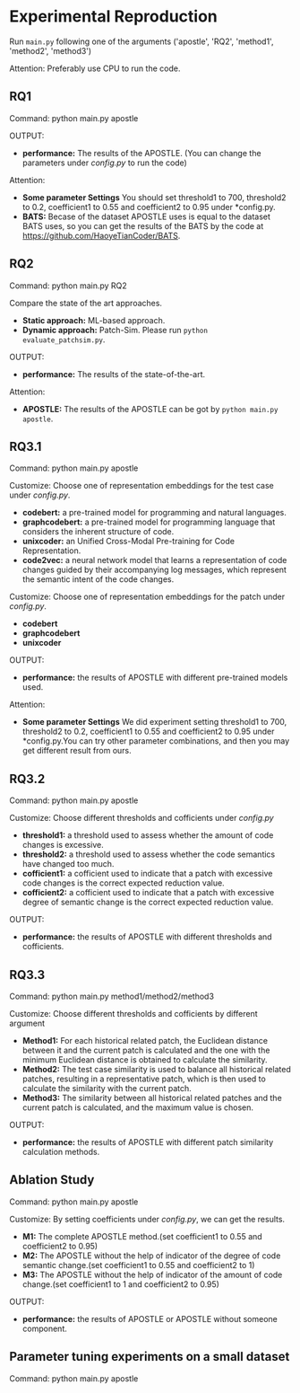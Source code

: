 # Experimental Reproduction
Run `main.py` following one of the arguments ('apostle', 'RQ2', 'method1', 'method2', 'method3')

Attention: Preferably use CPU to run the code.

## RQ1

Command:  python main.py apostle

OUTPUT: 
* **performance:** The results of the APOSTLE. (You can change the parameters under *config.py* to run the code)

Attention:
* **Some parameter Settings** You should set threshold1 to 700, threshold2 to 0.2, coefficient1 to 0.55 and coefficient2 to 0.95 under *config.py.
* **BATS:** Becase of the dataset APOSTLE uses is equal to the dataset BATS uses, so you can get the results of the BATS by the code at https://github.com/HaoyeTianCoder/BATS.

## RQ2

Command:  python main.py RQ2

Compare the state of the art approaches.

* **Static approach:** ML-based approach.
* **Dynamic approach:** Patch-Sim. Please run `python evaluate_patchsim.py`.

OUTPUT:
* **performance:** The results of the state-of-the-art.

Attention:
* **APOSTLE:** The results of the APOSTLE can be got by `python main.py apostle`.

## RQ3.1

Command:  python main.py apostle

Customize: Choose one of representation embeddings for the test case under *config.py*.

* **codebert:** a pre-trained model for programming and natural languages.
* **graphcodebert:**  a pre-trained model for programming language that considers the inherent structure of code.
* **unixcoder:** an Unified Cross-Modal Pre-training for Code Representation.
* **code2vec:**  a neural network model that learns a representation of code changes guided by their accompanying log messages, which represent the semantic intent of the code changes.

Customize: Choose one of representation embeddings for the patch under *config.py*.

* **codebert** 
* **graphcodebert** 
* **unixcoder**

OUTPUT:
* **performance:** the results of APOSTLE with different pre-trained models used.

Attention:
* **Some parameter Settings** We did experiment setting threshold1 to 700, threshold2 to 0.2, coefficient1 to 0.55 and coefficient2 to 0.95 under *config.py.You can try other parameter combinations, and then you may get different result from ours.

## RQ3.2

Command:  python main.py apostle

Customize: Choose different thresholds and cofficients under *config.py*

* **threshold1:** a threshold used to assess whether the amount of code changes is excessive.
* **threshold2:** a threshold used to assess whether the code semantics have changed too much.
* **cofficient1:** a cofficient used to indicate that a patch with excessive code changes is the correct expected reduction value.
* **cofficient2:** a cofficient used to indicate that a patch with excessive degree of semantic change is the correct expected reduction value.

OUTPUT:
* **performance:** the results of APOSTLE with different thresholds and cofficients.

## RQ3.3

Command:  python main.py method1/method2/method3

Customize: Choose different thresholds and cofficients by different argument

* **Method1:** For each historical related patch, the Euclidean distance between it and the current patch is calculated and the one with the minimum Euclidean distance is obtained to calculate the similarity.
* **Method2:** The test case similarity is used to balance all historical related patches, resulting in a representative patch, which is then used to calculate the similarity with the current patch.
* **Method3:** The similarity between all historical related patches and the current patch is calculated, and the maximum value is chosen.

OUTPUT:
* **performance:** the results of APOSTLE with different patch similarity calculation methods.

## Ablation Study

Command: python main.py apostle

Customize: By setting coefficients under *config.py*, we can get the results.

* **M1:** The complete APOSTLE method.(set coefficient1 to 0.55 and coefficient2 to 0.95)
* **M2:** The APOSTLE without the help of indicator of the degree of code semantic change.(set coefficient1 to 0.55 and coefficient2 to 1)
* **M3:** The APOSTLE without the help of indicator of the amount of code change.(set coefficient1 to 1 and coefficient2 to 0.95)

OUTPUT:
* **performance:** the results of APOSTLE or APOSTLE without someone component.

## Parameter tuning experiments on a small dataset

Command: python main.py apostle




